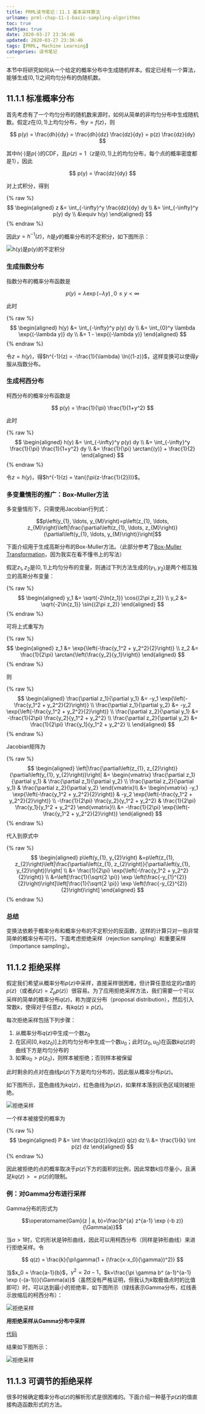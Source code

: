 ```yaml
---
title: PRML读书笔记：11.1 基本采样算法
urlname: prml-chap-11-1-basic-sampling-algorithms
toc: true
mathjax: true
date: 2020-03-27 23:36:46
updated: 2020-03-27 23:36:46
tags: [PRML, Machine Learning]
categories: 读书笔记
---
```


本节中将研究如何从一个给定的概率分布中生成随机样本。假定已经有一个算法，能够生成$(0, 1)$之间均匀分布的伪随机数。

<!--more-->

## 11.1.1 标准概率分布

首先考虑有了一个均匀分布的随机数来源时，如何从简单的非均匀分布中生成随机数。假定$z$在$(0, 1)$上均匀分布，令$y = f(z)$，则

$$
p(y) = \frac{dh}{dy} = \frac{dh}{dz} \frac{dz}{dy} = p(z) \frac{dz}{dy}
$$

其中$h(\cdot)$是$p(\cdot)$的CDF，且$p(z) = 1$（$z$是$(0, 1)$上的均匀分布，每个点的概率密度都是1），因此

$$
p(y) = \frac{dz}{dy}
$$

对上式积分，得到

{% raw %}
$$
\begin{aligned}
z &= \int_{-\infty}^y \frac{dz}{dy} dy \\
&= \int_{-\infty}^y p(y) dy \\
&\equiv h(y)
\end{aligned}
$$
{% endraw %}

因此$y = h^{-1}(z)$，$h$是$y$的概率分布的不定积分，如下图所示：

![h(y)是p(y)的不定积分](11-2.png)

### 生成指数分布

指数分布的概率分布函数是

$$
p(y) = \lambda \exp{(-\lambda y)}\, ,0 \le y < \infty
$$

此时

{% raw %}
$$
\begin{aligned}
h(y) &= \int_{-\infty}^y p(y) dy \\
&= \int_{0}^y  \lambda \exp{(-\lambda y)} dy \\
&= 1 - \exp{(-\lambda y)}
\end{aligned}
$$
{% endraw %}

令$z = h(y)$，得$h^{-1}(z) = -\frac{1}{\lambda} \ln{(1-z)}$，这样变换可以使得$y$服从指数分布。

### 生成柯西分布

柯西分布的概率分布函数是

$$
p(y) = \frac{1}{\pi} \frac{1}{1+y^2}
$$

此时

{% raw %}
$$
\begin{aligned}
h(y) &= \int_{-\infty}^y p(y) dy \\
&= \int_{-\infty}^y \frac{1}{\pi} \frac{1}{1+y^2} dy \\
&= \frac{1}{\pi} \arctan{(y)} + \frac{1}{2}
\end{aligned}
$$
{% endraw %}

令$z = h(y)$，得$h^{-1}(z) = \tan{(\pi(z-\frac{1}{2}))}$。

### 多变量情形的推广：Box-Muller方法

多变量情形下，只需使用Jacobian行列式：

$$p\left(y_{1}, \ldots, y_{M}\right)=p\left(z_{1}, \ldots, z_{M}\right)\left|\frac{\partial\left(z_{1}, \ldots, z_{M}\right)}{\partial\left(y_{1}, \ldots, y_{M}\right)}\right|$$

下面介绍用于生成高斯分布的Box-Muller方法。（此部分参考了[Box-Muller Transformation](https://mathworld.wolfram.com/Box-MullerTransformation.html)，因为我实在看不懂书上的写法）

假定$z_1, z_2$是$(0, 1)$上均匀分布的变量，则通过下列方法生成的$(y_1, y_2)$是两个相互独立的高斯分布变量：

{% raw %}
$$
\begin{aligned}
y_1 &= \sqrt{-2\ln{z_1}} \cos{(2\pi z_2)} \\
y_2 &= \sqrt{-2\ln{z_1}} \sin{(2\pi z_2)}
\end{aligned}
$$
{% endraw %}

可将上式重写为

{% raw %}
$$
\begin{aligned}
z_1 &= \exp{\left(-\frac{y_1^2 + y_2^2}{2}\right)} \\
z_2 &= \frac{1}{2\pi} \arctan{\left(\frac{y_2}{y_1}\right)}
\end{aligned}
$$
{% endraw %}

则

{% raw %}
$$
\begin{aligned}
\frac{\partial z_1}{\partial y_1} &= -y_1 \exp{\left(-\frac{y_1^2 + y_2^2}{2}\right)} \\
\frac{\partial z_1}{\partial y_2} &= -y_2 \exp{\left(-\frac{y_1^2 + y_2^2}{2}\right)} \\
\frac{\partial z_2}{\partial y_1} &= -\frac{1}{2\pi} \frac{y_2}{y_1^2 + y_2^2} \\
\frac{\partial z_2}{\partial y_2} &= \frac{1}{2\pi} \frac{y_1}{y_1^2 + y_2^2} \\
\end{aligned}
$$
{% endraw %}

Jacobian矩阵为

{% raw %}
$$
\begin{aligned}
\left|\frac{\partial\left(z_{1}, z_{2}\right)}{\partial\left(y_{1}, y_{2}\right)}\right| &=
\begin{vmatrix}
\frac{\partial z_1}{\partial y_1} & \frac{\partial z_1}{\partial y_2} \\
\frac{\partial z_2}{\partial y_1} & \frac{\partial z_2}{\partial y_2}
\end{vmatrix}\\
&=
\begin{vmatrix}
-y_1 \exp{\left(-\frac{y_1^2 + y_2^2}{2}\right)} & -y_2 \exp{\left(-\frac{y_1^2 + y_2^2}{2}\right)} \\
-\frac{1}{2\pi} \frac{y_2}{y_1^2 + y_2^2} & \frac{1}{2\pi} \frac{y_1}{y_1^2 + y_2^2}
\end{vmatrix}\\
&= -\frac{1}{2\pi} \exp{\left(-\frac{y_1^2 + y_2^2}{2}\right)}
\end{aligned}
$$
{% endraw %}

代入到原式中

{% raw %}
$$
\begin{aligned}
p\left(y_{1}, y_{2}\right) &=p\left(z_{1}, z_{2}\right)\left|\frac{\partial\left(z_{1}, z_{2}\right)}{\partial\left(y_{1}, y_{2}\right)}\right| \\
&= \frac{1}{2\pi} \exp{\left(-\frac{y_1^2 + y_2^2}{2}\right)} \\
&=\left[\frac{1}{\sqrt{2 \pi}} \exp \left(\frac{-y_{1}^{2}}{2}\right)\right]\left[\frac{1}{\sqrt{2 \pi}} \exp \left(\frac{-y_{2}^{2}}{2}\right)\right]
\end{aligned}
$$
{% endraw %}

### 总结

变换法依赖于概率分布和概率分布的不定积分的反函数，这样的计算只对一些非常简单的概率分布可行。下面考虑拒绝采样（rejection sampling）和重要采样（importance sampling）。

## 11.1.2 拒绝采样

假定我们希望从概率分布$p(z)$中采样，直接采样很困难，但计算任意给定的$z$值的$p(z)$（或者$\hat{p}(z) = Z_p p(z)$）很容易。为了应用拒绝采样方法，我们需要一个可以采样的简单的概率分布$q(z)$，称为提议分布（proposal distribution），然后引入常数$k$，使得对于任意$z$，有$kq(z) \ge p(z)$。

每次拒绝采样包括下列步骤：

1. 从概率分布$q(z)$中生成一个数$z_0$
2. 在区间$[0, kq(z_0)]$上的均匀分布中生成一个数$u_0$；此时$(z_0, u_0)$在函数$kq(z)$的曲线下方是均匀分布的
3. 如果$u_0 > p(z_0)$，则样本被拒绝；否则样本被保留

此时剩余的点对在曲线$p(z)$下方是均匀分布的，因此服从概率分布$p(z)$。

如下图所示，蓝色曲线为$kq(z)$，红色曲线为$p(z)$，如果样本落到灰色区域则被拒绝。

![拒绝采样](11-4.png)

一个样本被接受的概率为

{% raw %}
$$
\begin{aligned}
P &= \int \frac{p(z)}{kq(z)} q(z) dz \\
&= \frac{1}{k} \int p(z) dz
\end{aligned}
$$
{% endraw %}

因此被拒绝的点的概率取决于$p(z)$下方的面积的比例，因此常数$k$应尽量小，且满足$kq(z) >= p(z)$的限制。

### 例：对Gamma分布进行采样

Gamma分布的形式为

$$\operatorname{Gam}(z | a, b)=\frac{b^{a} z^{a-1} \exp (-b z)}{\Gamma(a)}$$

当$\alpha > 1$时，它的形状是钟形曲线，因此可以用柯西分布（同样是钟形曲线）来进行拒绝采样。令

$$
q(z) = \frac{k}{\pi\gamma(1 + (\frac{x-x_0}{\gamma})^2)}
$$

当$x_0 = \frac{a-1}{b}$，$\gamma^2 = 2a-1$，$k=\frac{\pi \gamma b^ (a-1)^{a-1} \exp (-(a-1))}{\Gamma(a)}$（虽然没有严格证明，但我认为$k$取极值点时的比值即可）时，可以达到最小的拒绝率，如下图所示（绿线表示Gamma分布，红线表示放缩后的柯西分布）：

![拒绝采样](11-5.png)

**用拒绝采样从Gamma分布中采样**

[代码](https://github.com/zhanghuimeng/prml-code/blob/master/chp_11/11-01_01-gamma-rejection-sampling.py)

结果如下图所示：

![拒绝采样](11-01_01-gamma-rejection-sampling.png)

## 11.1.3 可调节的拒绝采样

很多时候确定概率分布$q(z)$的解析形式是很困难的。下面介绍一种基于$p(z)$的值直接构造函数形式的方法。
